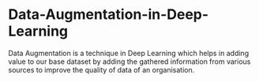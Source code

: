 # Data-Augmentation-in-Deep-Learning
Data Augmentation is a technique in Deep Learning which helps in adding value to our base dataset by adding the gathered information from various sources to improve the quality of data of an organisation.
